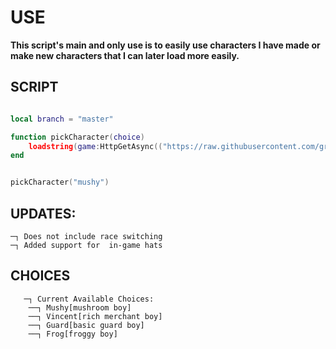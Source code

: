 # USE

**This script's main and only use is to easily use characters I have made or make new characters that I can later load more easily.**

## SCRIPT

```lua

local branch = "master"

function pickCharacter(choice)
    loadstring(game:HttpGetAsync(("https://raw.githubusercontent.com/grabbingLemons/makeChar/%s/characters/%s.lua"):format(branch, choice)), choice .. '.lua')()
end


pickCharacter("mushy")
```


## UPDATES:
    ─┐ Does not include race switching
    ─┐ Added support for  in-game hats


## CHOICES

```
   ─┐ Current Available Choices:
    ──┐ Mushy[mushroom boy]
    ──┐ Vincent[rich merchant boy]
    ──┐ Guard[basic guard boy]
    ──┐ Frog[froggy boy]
```
